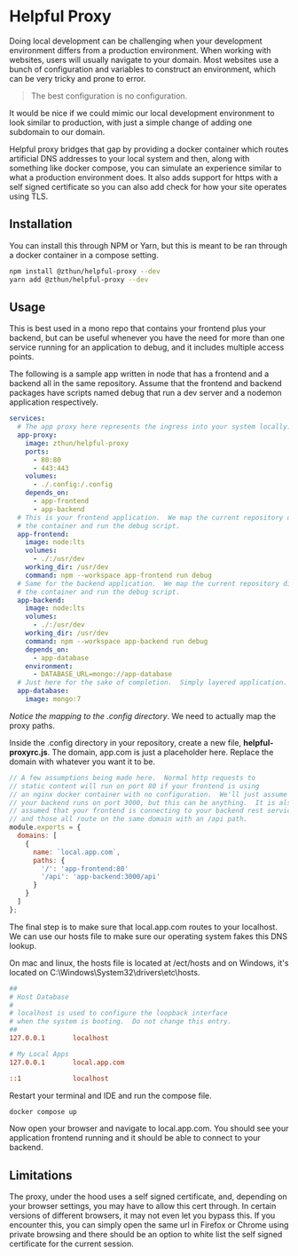 # Helpful Proxy

Doing local development can be challenging when your development environment
differs from a production environment. When working with websites, users will
usually navigate to your domain. Most websites use a bunch of configuration and
variables to construct an environment, which can be very tricky and prone to
error.

> The best configuration is no configuration.

It would be nice if we could mimic our local development environment to look
similar to production, with just a simple change of adding one subdomain to our
domain.

Helpful proxy bridges that gap by providing a docker container which routes
artificial DNS addresses to your local system and then, along with something
like docker compose, you can simulate an experience similar to what a production
environment does. It also adds support for https with a self signed certificate
so you can also add check for how your site operates using TLS.

## Installation

You can install this through NPM or Yarn, but this is meant to be ran through a
docker container in a compose setting.

```sh
npm install @zthun/helpful-proxy --dev
yarn add @zthun/helpful-proxy --dev
```

## Usage

This is best used in a mono repo that contains your frontend plus your backend,
but can be useful whenever you have the need for more than one service running
for an application to debug, and it includes multiple access points.

The following is a sample app written in node that has a frontend and a backend
all in the same repository. Assume that the frontend and backend packages have
scripts named debug that run a dev server and a nodemon application
respectively.

```yaml
services:
  # The app proxy here represents the ingress into your system locally.
  app-proxy:
    image: zthun/helpful-proxy
    ports:
      - 80:80
      - 443:443
    volumes:
      - ./.config:/.config
    depends_on:
      - app-frontend
      - app-backend
  # This is your frontend application.  We map the current repository directly into
  # the container and run the debug script.
  app-frontend:
    image: node:lts
    volumes:
      - ./:/usr/dev
    working_dir: /usr/dev
    command: npm --workspace app-frontend run debug
  # Same for the backend application.  We map the current repository directly into
  # the container and run the debug script.
  app-backend:
    image: node:lts
    volumes:
      - ./:/usr/dev
    working_dir: /usr/dev
    command: npm --workspace app-backend run debug
    depends_on:
      - app-database
    environment:
      - DATABASE_URL=mongo://app-database
  # Just here for the sake of completion.  Simply layered application.
  app-database:
    image: mongo:7
```

_Notice the mapping to the .config directory_. We need to actually map the proxy
paths.

Inside the .config directory in your repository, create a new file,
**helpful-proxyrc.js**. The domain, app.com is just a placeholder here. Replace
the domain with whatever you want it to be.

```js
// A few assumptions being made here.  Normal http requests to
// static content will run on port 80 if your frontend is using
// an nginx docker container with no configuration.  We'll just assume
// your backend runs on port 3000, but this can be anything.  It is also
// assumed that your frontend is connecting to your backend rest service
// and those all route on the same domain with an /api path.
module.exports = {
  domains: [
    {
      name: `local.app.com`,
      paths: {
        '/': 'app-frontend:80'
        '/api': 'app-backend:3000/api'
      }
    }
  ]
};
```

The final step is to make sure that local.app.com routes to your localhost. We
can use our hosts file to make sure our operating system fakes this DNS lookup.

On mac and linux, the hosts file is located at /ect/hosts and on Windows, it's
located on C:\\Windows\\System32\\drivers\\etc\\hosts.

```ini
##
# Host Database
#
# localhost is used to configure the loopback interface
# when the system is booting.  Do not change this entry.
##
127.0.0.1       localhost

# My Local Apps
127.0.0.1       local.app.com

::1             localhost
```

Restart your terminal and IDE and run the compose file.

```sh
docker compose up
```

Now open your browser and navigate to local.app.com. You should see your
application frontend running and it should be able to connect to your backend.

## Limitations

The proxy, under the hood uses a self signed certificate, and, depending on your
browser settings, you may have to allow this cert through. In certain versions
of different browsers, it may not even let you bypass this. If you encounter
this, you can simply open the same url in Firefox or Chrome using private
browsing and there should be an option to white list the self signed certificate
for the current session.
